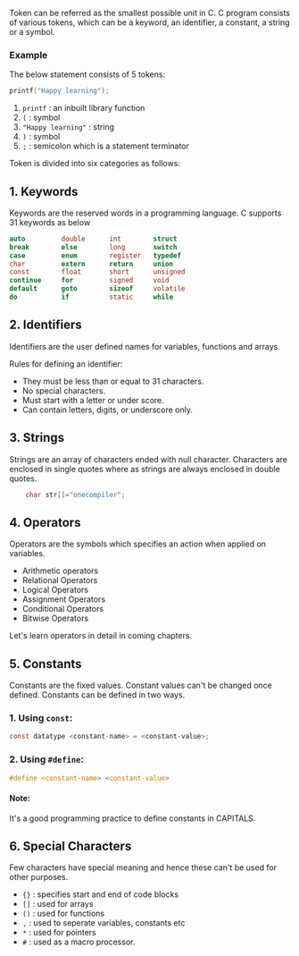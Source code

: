 
Token can be referred as the smallest possible unit in C. C program consists of various tokens, which can be a keyword, an identifier, a constant, a string or a symbol.

### Example

The below statement consists of 5 tokens:
```c    
printf("Happy learning");
```
1. `printf` : an inbuilt library function
2. `(` : symbol 
3. `"Happy learning"` : string
4. `)` : symbol
5. `;`  : semicolon which is a statement terminator


Token is divided into six categories as follows:

## 1. Keywords 

Keywords are the reserved words in a programming language. C supports 31 keywords as below

```c
auto         double      int        struct
break        else        long       switch
case         enum        register   typedef
char         extern      return     union
const        float       short      unsigned
continue     for         signed     void
default      goto        sizeof     volatile
do           if          static     while
```
## 2. Identifiers

Identifiers are the user defined names for variables, functions and arrays.

Rules for defining an identifier:
* They must be less than or equal to 31 characters.
* No special characters.
* Must start with a letter or under score.
* Can contain letters, digits, or underscore only.

## 3. Strings

Strings are an array of characters ended with null character. Characters are enclosed in single quotes where as strings are always enclosed in double quotes.

```c
    char str[]="onecompiler";
```

## 4. Operators

Operators are the symbols which specifies an action when applied on variables.

* Arithmetic operators
* Relational Operators
* Logical Operators
* Assignment Operators
* Conditional Operators
* Bitwise Operators

Let's learn operators in detail in coming chapters.

## 5. Constants

Constants are the fixed values. Constant values can't be changed once defined. Constants can be defined in two ways.

### 1. Using `const`:

``` c
const datatype <constant-name> = <constant-value>;
```
### 2. Using `#define`:

```c
#define <constant-name> <constant-value>
```
#### Note: 

It's a good programming practice to define constants in CAPITALS.

## 6. Special Characters

Few characters have special meaning and hence these can't be used for other purposes.

* `{}` : specifies start and end of code blocks
* `[]` : used for arrays
* `()` : used for functions
* `,` : used to seperate variables, constants etc
* `*` : used for pointers
* `#` : used as a macro processor.

